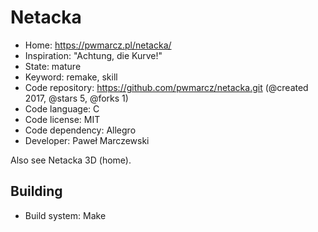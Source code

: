 # Netacka

- Home: https://pwmarcz.pl/netacka/
- Inspiration: "Achtung, die Kurve!"
- State: mature
- Keyword: remake, skill
- Code repository: https://github.com/pwmarcz/netacka.git (@created 2017, @stars 5, @forks 1)
- Code language: C
- Code license: MIT
- Code dependency: Allegro
- Developer: Paweł Marczewski

Also see Netacka 3D (home).

## Building

- Build system: Make
